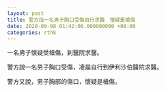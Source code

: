 ```yaml
---
layout: post
title: 警方指一名男子胸口受傷自行求醫　懷疑是槍傷
date: 2020-09-08 01:42:00.000000000 +08:00
categories: rthk
---
```


一名男子懷疑受槍傷，到醫院求醫。

警方說一名男子胸口受傷，凌晨自行到伊利沙伯醫院求醫。

警方又說，男子胸部的傷口，懷疑是槍傷。
